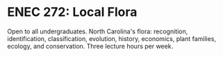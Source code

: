# ENEC 272: Local Flora

Open to all undergraduates. North Carolina's flora: recognition, identification, classification, evolution, history, economics, plant families, ecology, and conservation. Three lecture hours per week.